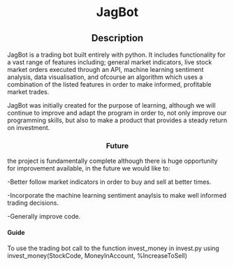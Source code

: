<h1 align="center"> JagBot </h1> 
<h2 align = "center"> Description </h2>
<p> JagBot is a trading bot built entirely with python. It includes functionality for a vast range of features including; general market indicators, live stock market orders executed through an API, machine learning sentiment analysis, data visualisation, and ofcourse an algorithm which uses a combination of the listed features in order to make informed, profitable market trades.

JagBot was initially created for the purpose of learning, although we will continue to improve and adapt the program in order to, not only improve our programming skills, but also to make a product that provides a steady return on investment.<p>

<h3 align = "center"> Future </h3>
<p> the project is fundamentally complete although there is huge opportunity for improvement available, in the future we would like to:
  
-Better follow market indicators in order to buy and sell at better times.
  
-Incorporate the machine learning sentiment anaylsis to make well informed trading decisions.
  
-Generally improve code.<p>


<h4> Guide </h4>
<p>To use the trading bot call to the function invest_money in invest.py using invest_money(StockCode, MoneyInAccount, %IncreaseToSell)<p>
